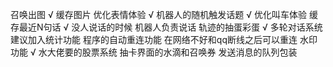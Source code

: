 召唤出图 √
缓存图片 优化表情体验 √
机器人的随机触发话题 √
优化叫车体验 缓存最近N句话 √
没人说话的时候 机器人负责说话
轨迹的抽蛋彩蛋 √
多轮对话系统
建议加入统计功能
程序的自动重连功能 在网络不好和qq断线之后可以重连
水印功能 √
水大佬要的股票系统
抽卡界面的水滴和召唤券
发送消息的队列包装